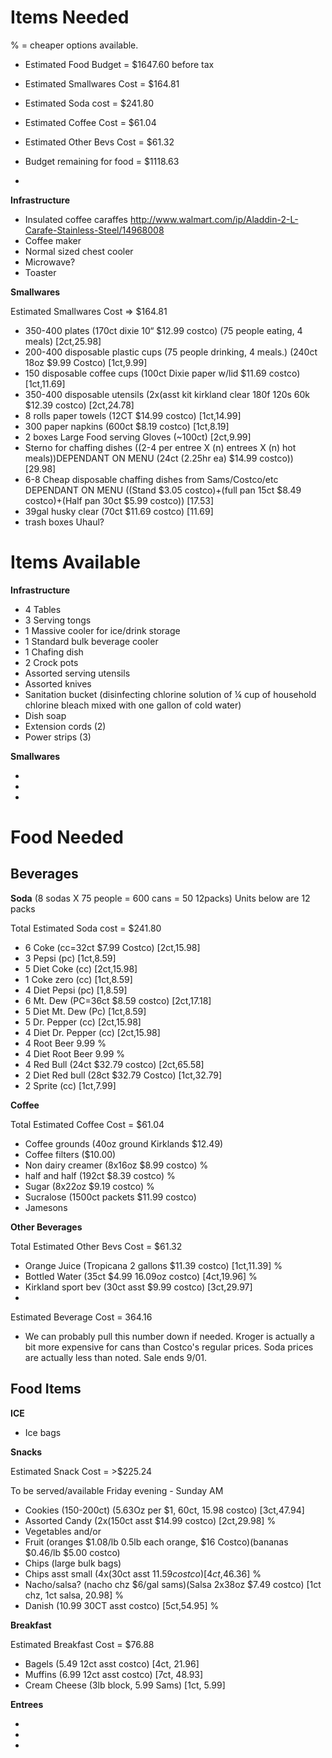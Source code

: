 Items Needed  
====

% = cheaper options available.

* Estimated Food Budget = $1647.60 before tax
 * Estimated Smallwares Cost = $164.81
 * Estimated Soda cost = $241.80
 * Estimated Coffee Cost = $61.04
 * Estimated Other Bevs Cost = $61.32

* Budget remaining for food = $1118.63
 * 


__Infrastructure__  

* Insulated coffee caraffes http://www.walmart.com/ip/Aladdin-2-L-Carafe-Stainless-Steel/14968008  
* Coffee maker  
* Normal sized chest cooler  
* Microwave?
* Toaster



__Smallwares__  

Estimated Smallwares Cost => $164.81

* 350-400 plates (170ct dixie 10“ $12.99 costco) (75 people eating, 4 meals)  [2ct,25.98]
* 200-400 disposable plastic cups (75 people drinking, 4 meals.) (240ct 18oz $9.99 Costco) [1ct,9.99]
* 150 disposable coffee cups (100ct Dixie paper w/lid $11.69 costco) [1ct,11.69]
* 350-400 disposable utensils (2x(asst kit kirkland clear 180f 120s 60k $12.39 costco) [2ct,24.78]
* 8 rolls paper towels (12CT $14.99 costco) [1ct,14.99]
* 300 paper napkins (600ct $8.19 costco) [1ct,8.19]
* 2 boxes Large Food serving Gloves (~100ct) [2ct,9.99]
* Sterno for chaffing dishes ((2-4 per entree X (n) entrees X (n) hot meals))DEPENDANT ON MENU (24ct (2.25hr ea) $14.99 costco)) [29.98]
* 6-8 Cheap disposable chaffing dishes from Sams/Costco/etc DEPENDANT ON MENU ((Stand $3.05 costco)+(full pan 15ct $8.49 costco)+(Half pan 30ct $5.99 costco)) [17.53]
* 39gal husky clear (70ct $11.69 costco) [11.69]
* trash boxes Uhaul?

Items Available  
===

__Infrastructure__  

* 4 Tables  
* 3 Serving tongs  
* 1 Massive cooler for ice/drink storage  
* 1 Standard bulk beverage cooler  
* 1 Chafing dish  
* 2 Crock pots
* Assorted serving utensils
* Assorted knives
* Sanitation bucket (disinfecting chlorine solution of ¼ cup of household chlorine 
bleach mixed with one gallon of cold water)
* Dish soap
* Extension cords (2)
* Power strips (3)

__Smallwares__  

* 
* 
* 

Food Needed  
===  

Beverages
----

__Soda__ (8 sodas X 75 people = 600 cans = 50 12packs) Units below are 12 packs

Total Estimated Soda cost = $241.80

* 6 Coke (cc=32ct $7.99 Costco) [2ct,15.98]
* 3 Pepsi (pc) [1ct,8.59]
* 5 Diet Coke (cc) [2ct,15.98]
* 1 Coke zero (cc) [1ct,8.59]
* 4 Diet Pepsi (pc) [1,8.59]
* 6 Mt. Dew (PC=36ct $8.59 costco) [2ct,17.18]
* 5 Diet Mt. Dew (Pc) [1ct,8.59]
* 5 Dr. Pepper (cc) [2ct,15.98]
* 4 Diet Dr. Pepper (cc) [2ct,15.98]
* 4 Root Beer 9.99 %
* 4 Diet Root Beer 9.99 %
* 4 Red Bull (24ct $32.79 costco) [2ct,65.58]
* 2 Diet Red bull (28ct $32.79 Costco) [1ct,32.79]
* 2 Sprite (cc) [1ct,7.99] 


__Coffee__  

Total Estimated Coffee Cost = $61.04

* Coffee grounds (40oz ground Kirklands $12.49)
* Coffee filters ($10.00)
* Non dairy creamer (8x16oz $8.99 costco) %
* half and half (192ct $8.39 costco) %
* Sugar (8x22oz $9.19 costco) %
* Sucralose (1500ct packets $11.99 costco)
* Jamesons

__Other Beverages__  

Total Estimated Other Bevs Cost = $61.32

* Orange Juice (Tropicana 2 gallons $11.39 costco) [1ct,11.39] %
* Bottled Water (35ct $4.99 16.09oz costco) [4ct,19.96] %
* Kirkland sport bev (30ct asst $9.99 costco) [3ct,29.97]
* 

Estimated Beverage Cost = 364.16
* We can probably pull this number down if needed. Kroger is actually a bit more expensive for cans than Costco's regular prices. Soda prices are actually less than noted. Sale ends 9/01.
 


Food Items  
----

__ICE__

* Ice bags 

__Snacks__

Estimated Snack Cost = >$225.24

To be served/available Friday evening - Sunday AM

* Cookies (150-200ct) (5.63Oz per $1, 60ct, 15.98 costco) [3ct,47.94]
* Assorted Candy (2x(150ct asst $14.99 costco) [2ct,29.98] %
* Vegetables and/or
* Fruit (oranges $1.08/lb 0.5lb each orange, $16 Costco)(bananas $0.46/lb $5.00 costco) 
* Chips (large bulk bags) 
* Chips asst small (4x(30ct asst $11.59 costco) [4ct,$46.36] %
* Nacho/salsa? (nacho chz $6/gal sams)(Salsa 2x38oz $7.49 costco) [1ct chz, 1ct salsa, 20.98] %
* Danish (10.99 30CT asst costco) [5ct,54.95] %

__Breakfast__  

Estimated Breakfast Cost = $76.88

* Bagels (5.49 12ct asst costco) [4ct, 21.96]
* Muffins (6.99 12ct asst costco) [7ct, 48.93]
* Cream Cheese (3lb block, 5.99 Sams) [1ct, 5.99]

__Entrees__


*
*
*

